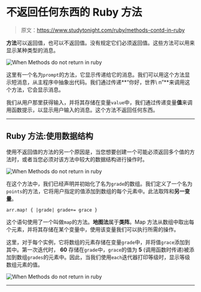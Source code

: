 # 不返回任何东西的 Ruby 方法

> 原文：<https://www.studytonight.com/ruby/methods-contd-in-ruby>

**方法**可以返回值，也可以不返回值。没有规定它们必须返回值。这些方法可以用来显示某种类型的消息。

![When Methods do not return in ruby](../Images/178093d9f9323754ce4abfa9b96d40e6.png)

这里有一个名为`prompt`的方法，它显示传递给它的消息。我们可以用这个方法显示短消息，从主程序中抽象出代码。我们通过传递**“你好，世界\ n”**来调用这个方法，它会显示消息。

我们从用户那里获得输入，并将其存储在变量`value`中，我们通过传递变量**值**来调用函数提示，以显示用户输入的消息。这个方法不返回任何东西。

* * *

## Ruby 方法:使用数据结构

使用不返回值的方法的另一个原因是，当您想要创建一个可能必须返回多个值的方法时，或者当您必须对该方法中较大的数据结构进行操作时。

![When Methods do not return in ruby](../Images/dc45453c7e6ef5506e5c1c08d1ed8335.png)

在这个方法中，我们已经声明并初始化了名为`grade`的数组。我们定义了一个名为`points`的方法，它将用户指定的值添加到数组的每个元素中。此法取<two arguments="" an="">阵和**另一变量**。</two>

```
arr.map! { |grade| grade+= grace }
```

这个语句使用了一个叫做`map`的方法。**地图法**属于**类阵**。Map 方法从数组中取出每个元素，并将其存储在某个变量中，使用该变量我们可以执行所需的操作。

这里，对于每个实例，它将数组的元素存储在变量`grade`中，并将值`grace`添加到其中。第一次迭代时， **60** 存储在`grade`中，`grace`的值为 **5** (调用函数时传递)被添加到数组`grades`的元素中。因此，当我们使用`each`迭代器打印等级时，显示等级数组元素的值。

![When Methods do not return in ruby](../Images/40de90ef51133739da0d6e014af468f2.png)

* * *